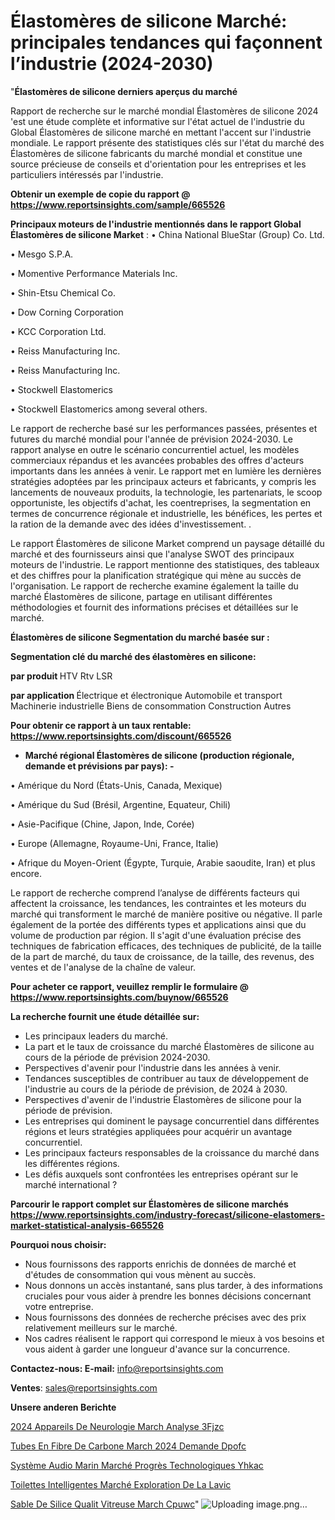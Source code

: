 # Élastomères de silicone Marché: principales tendances qui façonnent l’industrie (2024-2030)

"<strong>Élastomères de silicone derniers aperçus du marché</strong>

Rapport de recherche sur le marché mondial Élastomères de silicone 2024 'est une étude complète et informative sur l'état actuel de l'industrie du Global Élastomères de silicone marché en mettant l'accent sur l'industrie mondiale. Le rapport présente des statistiques clés sur l'état du marché des Élastomères de silicone fabricants du marché mondial et constitue une source précieuse de conseils et d'orientation pour les entreprises et les particuliers intéressés par l'industrie.

<strong>Obtenir un exemple de copie du rapport @ <a href=https://www.reportsinsights.com/sample/665526>https://www.reportsinsights.com/sample/665526</a></strong>

<strong>Principaux moteurs de l'industrie mentionnés dans le rapport Global Élastomères de silicone Market</strong> :
• China National BlueStar (Group) Co. Ltd.

• Mesgo S.P.A.

• Momentive Performance Materials Inc.

• Shin-Etsu Chemical Co.

• Dow Corning Corporation

• KCC Corporation Ltd.

• Reiss Manufacturing Inc.

• Reiss Manufacturing Inc.

• Stockwell Elastomerics

• Stockwell Elastomerics among several others.

Le rapport de recherche basé sur les performances passées, présentes et futures du marché mondial pour l'année de prévision 2024-2030. Le rapport analyse en outre le scénario concurrentiel actuel, les modèles commerciaux répandus et les avancées probables des offres d'acteurs importants dans les années à venir. Le rapport met en lumière les dernières stratégies adoptées par les principaux acteurs et fabricants, y compris les lancements de nouveaux produits, la technologie, les partenariats, le scoop opportuniste, les objectifs d'achat, les coentreprises, la segmentation en termes de concurrence régionale et industrielle, les bénéfices, les pertes et la ration de la demande avec des idées d'investissement. .

Le rapport Élastomères de silicone Market comprend un paysage détaillé du marché et des fournisseurs ainsi que l'analyse SWOT des principaux moteurs de l'industrie. Le rapport mentionne des statistiques, des tableaux et des chiffres pour la planification stratégique qui mène au succès de l'organisation. Le rapport de recherche examine également la taille du marché Élastomères de silicone, partage en utilisant différentes méthodologies et fournit des informations précises et détaillées sur le marché.

<strong>Élastomères de silicone Segmentation du marché basée sur :</strong>

<strong> Segmentation clé du marché des élastomères en silicone: </strong>

<strong> par produit </strong>
HTV
Rtv
LSR

<strong> par application </strong>
Électrique et électronique
Automobile et transport
Machinerie industrielle
Biens de consommation
Construction
Autres

<strong>Pour obtenir ce rapport à un taux rentable: <a href=https://www.reportsinsights.com/discount/665526>https://www.reportsinsights.com/discount/665526</a></strong>
<ul>
  <li><strong>Marché régional Élastomères de silicone (production régionale, demande et prévisions par pays): -</strong></li>
</ul>
• Amérique du Nord (États-Unis, Canada, Mexique)

• Amérique du Sud (Brésil, Argentine, Equateur, Chili)

• Asie-Pacifique (Chine, Japon, Inde, Corée)

• Europe (Allemagne, Royaume-Uni, France, Italie)

• Afrique du Moyen-Orient (Égypte, Turquie, Arabie saoudite, Iran) et plus encore.

Le rapport de recherche comprend l’analyse de différents facteurs qui affectent la croissance, les tendances, les contraintes et les moteurs du marché qui transforment le marché de manière positive ou négative. Il parle également de la portée des différents types et applications ainsi que du volume de production par région. Il s'agit d'une évaluation précise des techniques de fabrication efficaces, des techniques de publicité, de la taille de la part de marché, du taux de croissance, de la taille, des revenus, des ventes et de l'analyse de la chaîne de valeur.

<strong>Pour acheter ce rapport, veuillez remplir le formulaire @   <a href=https://www.reportsinsights.com/buynow/665526>https://www.reportsinsights.com/buynow/665526</a></strong>

<strong>La recherche fournit une étude détaillée sur:</strong>
<ul>
  <li>Les principaux leaders du marché.</li>
  <li>La part et le taux de croissance du marché Élastomères de silicone au cours de la période de prévision 2024-2030.</li>
  <li>Perspectives d'avenir pour l'industrie dans les années à venir.</li>
  <li>Tendances susceptibles de contribuer au taux de développement de l'industrie au cours de la période de prévision, de 2024 à 2030.</li>
  <li>Perspectives d'avenir de l'industrie Élastomères de silicone pour la période de prévision.</li>
  <li>Les entreprises qui dominent le paysage concurrentiel dans différentes régions et leurs stratégies appliquées pour acquérir un avantage concurrentiel.</li>
  <li>Les principaux facteurs responsables de la croissance du marché dans les différentes régions.</li>
  <li>Les défis auxquels sont confrontées les entreprises opérant sur le marché international ?</li>
</ul>

<strong>Parcourir le rapport complet sur Élastomères de silicone marchés <a href=https://www.reportsinsights.com/industry-forecast/silicone-elastomers-market-statistical-analysis-665526>https://www.reportsinsights.com/industry-forecast/silicone-elastomers-market-statistical-analysis-665526</a></strong>

<strong>Pourquoi nous choisir:</strong>
<ul>
  <li>Nous fournissons des rapports enrichis de données de marché et d'études de consommation qui vous mènent au succès.</li>
  <li>Nous donnons un accès instantané, sans plus tarder, à des informations cruciales pour vous aider à prendre les bonnes décisions concernant votre entreprise.</li>
  <li>Nous fournissons des données de recherche précises avec des prix relativement meilleurs sur le marché.</li>
  <li>Nos cadres réalisent le rapport qui correspond le mieux à vos besoins et vous aident à garder une longueur d'avance sur la concurrence.</li>
</ul>
<strong>Contactez-nous:
</strong><strong>E-mail:</strong> <a href=mailto:info@reportsinsights.com>info@reportsinsights.com</a>

<strong>Ventes</strong>: <a href=mailto:sales@reportsinsights.com>sales@reportsinsights.com</a>

<strong>Unsere anderen Berichte</strong>

<a href=https://www.linkedin.com/pulse/2024-appareils-de-neurologie-march%C3%A9-analyse-3fjzc/>2024 Appareils De Neurologie March Analyse 3Fjzc</a>

<a href=https://www.linkedin.com/pulse/tubes-en-fibre-de-carbone-march%C3%A9-2024-demande-dpofc/>Tubes En Fibre De Carbone March 2024 Demande Dpofc</a>

<a href=https://www.linkedin.com/pulse/système-audio-marin-marché-progrès-technologiques-yhkac/>Système Audio Marin Marché Progrès Technologiques Yhkac</a>

<a href=https://www.linkedin.com/pulse/toilettes-intelligentes-marché-exploration-de-la-lavic/>Toilettes Intelligentes Marché Exploration De La Lavic</a>

<a href=https://www.linkedin.com/pulse/sable-de-silice-qualit%C3%A9-vitreuse-march%C3%A9-cpuwc/>Sable De Silice Qualit Vitreuse March Cpuwc</a>"
![Uploading image.png…]()
